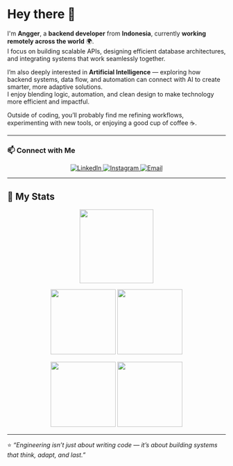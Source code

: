 
# Hey there 👋

I'm **Angger**, a **backend developer** from **Indonesia**, currently **working remotely across the world** 🌍.  
I focus on building scalable APIs, designing efficient database architectures, and integrating systems that work seamlessly together.  

I’m also deeply interested in **Artificial Intelligence** — exploring how backend systems, data flow, and automation can connect with AI to create smarter, more adaptive solutions.  
I enjoy blending logic, automation, and clean design to make technology more efficient and impactful.  

Outside of coding, you’ll probably find me refining workflows, experimenting with new tools, or enjoying a good cup of coffee ☕.

---

### 📫 Connect with Me

<p align="center">
  <a href="https://linkedin.com/in/anggerari" target="_blank">
    <img src="https://img.shields.io/badge/LinkedIn-%230A66C2.svg?&style=for-the-badge&logo=linkedin&logoColor=white" alt="LinkedIn"/>
  </a>
  <a href="https://instagram.com/__pngstu" target="_blank">
    <img src="https://img.shields.io/badge/Instagram-%23E4405F.svg?&style=for-the-badge&logo=instagram&logoColor=white" alt="Instagram"/>
  </a>
  <a href="mailto:angger.pangestu.ari@gmail.com" target="_blank">
    <img src="https://img.shields.io/badge/Email-%23EA4335.svg?&style=for-the-badge&logo=gmail&logoColor=white" alt="Email"/>
  </a>
</p>

---

## 🚀 My Stats

<p align="center">
  <img src="https://github-readme-streak-stats.herokuapp.com/?user=anggerari&theme=tokyonight&hide_border=true" height="170"/>
</p>

<p align="center">
  <img src="https://github-readme-stats.vercel.app/api?username=anggerari&show_icons=true&theme=tokyonight&hide_border=true" height="150"/>
  <img src="https://github-readme-stats.vercel.app/api/top-langs/?username=anggerari&layout=compact&theme=tokyonight&hide_border=true" height="150"/>
</p>

<p align="center">
  <img src="https://github-profile-summary-cards.vercel.app/api/cards/stats?username=anggerari&theme=tokyonight" height="150"/>
  <img src="https://github-profile-summary-cards.vercel.app/api/cards/productive-time?username=anggerari&theme=tokyonight&utcOffset=7" height="150"/>
</p>

---

⭐ _“Engineering isn’t just about writing code — it’s about building systems that think, adapt, and last.”_

